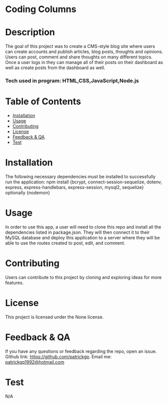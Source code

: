 
  # Coding Columns

  ##  

  # Description
  The goal of this project was to create a CMS-style blog site where users can create accounts and publish articles, blog posts, thoughts and opinions. Users can post, comment and share thoughts on many different topics. Once a user logs in they can manage all of their posts on their dashboard as well as create posts from the dashboard as well.
  ### Tech used in program: HTML,CSS,JavaScript,Node.js

  # Table of Contents
  * [Installation](#installation)
  * [Usage](#usage)
  * [Contributing](#contributing)
  * [License](#license)
  * [Feedback & QA](#questions)
  * [Test](#test)
  
  # Installation
  The following necessary dependencies must be installed to successfully run the application: npm install {bcrypt, connect-session-sequelize, dotenv, express, express-handlebars, express-session, mysql2, sequelize} optionally {nodemon}
  # Usage
  In order to use this app, a user will need to clone this repo and install all the dependencies listed in package.json. They will then connect it to their MySQL database and deploy this application to a server where they will be able to use the routes created to post, edit, and comment.

  # Contributing
  Users can contribute to this project by cloning and exploring ideas for more features.

  # License
  This project is licensed under the None license.
  ##  
  ### 
  
  # Feedback & QA
  If you have any questions or feedback regarding the repo, open an issue.
  Github link: https://github.com/patrickgp.
  Email me: patrickgp1992@hotmail.com

  # Test
  N/A

